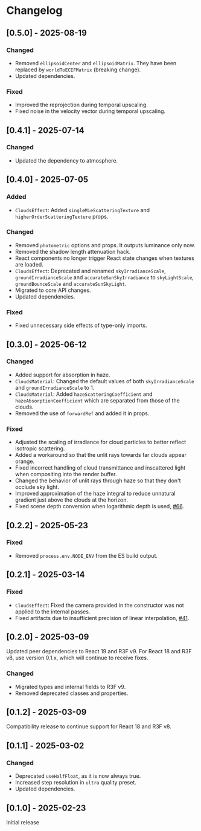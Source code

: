 # Changelog

## [0.5.0] - 2025-08-19

### Changed

- Removed `ellipsoidCenter` and `ellipsoidMatrix`. They have been replaced by `worldToECEFMatrix` (breaking change).
- Updated dependencies.

### Fixed

- Improved the reprojection during temporal upscaling.
- Fixed noise in the velocity vector during temporal upscaling.

## [0.4.1] - 2025-07-14

### Changed

- Updated the dependency to atmosphere.

## [0.4.0] - 2025-07-05

### Added

- `CloudsEffect`: Added `singleMieScatteringTexture` and `higherOrderScatteringTexture` props.

### Changed

- Removed `photometric` options and props. It outputs luminance only now.
- Removed the shadow length attenuation hack.
- React components no longer trigger React state changes when textures are loaded.
- `CloudsEffect`: Deprecated and renamed `skyIrradianceScale`, `groundIrradianceScale` and `accurateSunSkyIrradiance` to `skyLightScale`, `groundBounceScale` and `accurateSunSkyLight`.
- Migrated to core API changes.
- Updated dependencies.

### Fixed

- Fixed unnecessary side effects of type-only imports.

## [0.3.0] - 2025-06-12

### Changed

- Added support for absorption in haze.
- `CloudsMaterial`: Changed the default values of both `skyIrradianceScale` and `groundIrradianceScale` to 1.
- `CloudsMaterial`: Added `hazeScatteringCoefficient` and `hazeAbsorptionCoefficient` which are separated from those of the clouds.
- Removed the use of `forwardRef` and added it in props.

### Fixed

- Adjusted the scaling of irradiance for cloud particles to better reflect isotropic scattering.
- Added a workaround so that the unlit rays towards far clouds appear orange.
- Fixed incorrect handling of cloud transmittance and inscattered light when compositing into the render buffer.
- Changed the behavior of unlit rays through haze so that they don't occlude sky light.
- Improved approximation of the haze integral to reduce unnatural gradient just above the clouds at the horizon.
- Fixed scene depth conversion when logarithmic depth is used, [#66](https://github.com/takram-design-engineering/three-geospatial/pull/66).

## [0.2.2] - 2025-05-23

### Fixed

- Removed `process.env.NODE_ENV` from the ES build output.

## [0.2.1] - 2025-03-14

### Fixed

- `CloudsEffect`: Fixed the camera provided in the constructor was not applied to the internal passes.
- Fixed artifacts due to insufficient precision of linear interpolation, [#41](https://github.com/takram-design-engineering/three-geospatial/issues/41).

## [0.2.0] - 2025-03-09

Updated peer dependencies to React 19 and R3F v9. For React 18 and R3F v8, use version 0.1.x, which will continue to receive fixes.

### Changed

- Migrated types and internal fields to R3F v9.
- Removed deprecated classes and properties.

## [0.1.2] - 2025-03-09

Compatibility release to continue support for React 18 and R3F v8.

## [0.1.1] - 2025-03-02

### Changed

- Deprecated `useHalfFloat`, as it is now always true.
- Increased step resolution in `ultra` quality preset.
- Updated dependencies.

## [0.1.0] - 2025-02-23

Initial release
